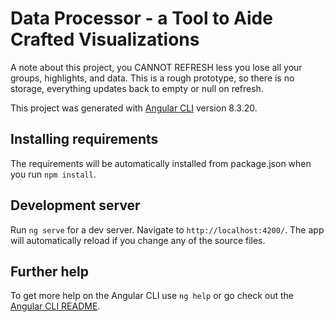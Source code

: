 # Data Processor - a Tool to Aide Crafted Visualizations
A note about this project, you CANNOT REFRESH less you lose all your groups, highlights, and data. This is a rough prototype, so there is no storage, everything updates back to empty or null on refresh.

This project was generated with [Angular CLI](https://github.com/angular/angular-cli) version 8.3.20.

## Installing requirements
The requirements will be automatically installed from package.json when you run `npm install`.

## Development server

Run `ng serve` for a dev server. Navigate to `http://localhost:4200/`. The app will automatically reload if you change any of the source files.

## Further help

To get more help on the Angular CLI use `ng help` or go check out the [Angular CLI README](https://github.com/angular/angular-cli/blob/master/README.md).
